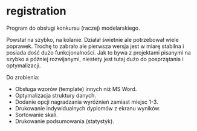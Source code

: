 # registration
Program do obsługi konkursu (raczej) modelarskiego.

Powstał na szybko, na kolanie.  Działał świetnie ale potrzebował wiele poprawek.  Trochę to zabrało ale pierwsza wersja jest w miarę stabilna i posiada dość dużo funkcjonalności.  Jak to bywa z projektami pisanymi na szybko a później rozwijanymi, niestety jest tutaj dużo do posprzątania i optymalizacji.

Do zrobienia:
- Obsługa wzorów (template) innych niż MS Word.
- Optymalizacja struktury danych.
- Dodanie opcji nagradzania wyróżnień zamiast miejsc 1-3.
- Drukowanie indywidualnych dyplomów z ekranu wyników.
- Sortowanie skali.
- Drukowanie podsumowania (statystyk).
